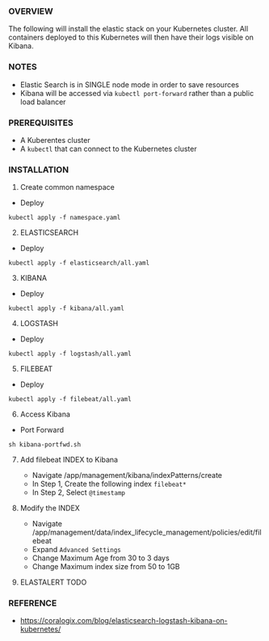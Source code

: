 ### OVERVIEW

The following will install the elastic stack on your Kubernetes cluster. All containers deployed to this Kubernetes will then have their logs visible on Kibana. 

### NOTES

* Elastic Search is in SINGLE node mode in order to save resources
* Kibana will be accessed via ``` kubectl port-forward ``` rather than a public load balancer

### PREREQUISITES

* A Kuberentes cluster
* A ``` kubectl ``` that can connect to the Kubernetes cluster

### INSTALLATION

1. Create common namespace
* Deploy
```
kubectl apply -f namespace.yaml
```

2. ELASTICSEARCH
* Deploy
```
kubectl apply -f elasticsearch/all.yaml
```

3. KIBANA
* Deploy
```
kubectl apply -f kibana/all.yaml
```

4. LOGSTASH
* Deploy
```
kubectl apply -f logstash/all.yaml
```

5. FILEBEAT
* Deploy
```
kubectl apply -f filebeat/all.yaml
```

6. Access Kibana
* Port Forward
```
sh kibana-portfwd.sh
```

7. Add filebeat INDEX to Kibana
    * Navigate /app/management/kibana/indexPatterns/create
    * In Step 1, Create the following index ``` filebeat* ```
    * In Step 2, Select ``` @timestamp ```

8. Modify the INDEX 
    * Navigate /app/management/data/index_lifecycle_management/policies/edit/filebeat
    * Expand ``` Advanced Settings ```
    * Change Maximum Age from 30 to 3 days
    * Change Maximum index size from 50 to 1GB

9. ELASTALERT
TODO


### REFERENCE

* https://coralogix.com/blog/elasticsearch-logstash-kibana-on-kubernetes/

